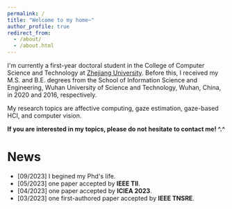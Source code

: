 ```yaml
---
permalink: /
title: "Welcome to my home~"
author_profile: true
redirect_from: 
  - /about/
  - /about.html
---
```


I'm currently a first-year doctoral student in the College of Computer Science and Technology at <a href ="https://www.zju.edu.cn/english/">Zhejiang University</a>. Before this, I received my M.S. and B.E. degrees from the School of Information Science and Engineering, Wuhan University of Science and Technology, Wuhan, China, in 2020 and 2016, respectively.

My research topics are affective computing, gaze estimation, gaze-based HCI, and computer vision.

<strong>If you are interested in my topics, please do not hesitate to contact me! ^.^</strong>

News
======
<ul>
  <li>[09/2023] I begined my Phd's life. </li>
  <li>[05/2023] one paper accepted by <strong>IEEE TII</strong>. </li>
  <li>[04/2023] one paper accepted by <strong>ICIEA 2023</strong>. </li>
  <li>[03/2023] one first-authored paper accepted by <strong>IEEE TNSRE</strong>. </li>
</ul>
